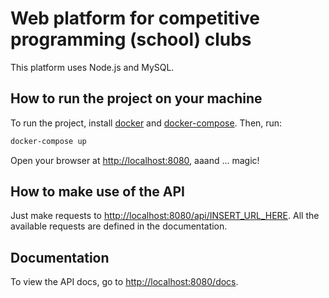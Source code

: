 # Web platform for competitive programming (school) clubs

This platform uses Node.js and MySQL.

## How to run the project on your machine

To run the project, install [docker](https://www.docker.com/) and [docker-compose](https://docs.docker.com/compose/install/). Then, run:

```sh
docker-compose up
```

Open your browser at [http://localhost:8080](http://localhost:8080), aaand ... magic!

## How to make use of the API

Just make requests to [http://localhost:8080/api/INSERT_URL_HERE](http://localhost:8080/api/INSERT_URL_HERE). All the available requests are defined in the documentation.

## Documentation

To view the API docs, go to [http://localhost:8080/docs](http://localhost:8080/docs).
